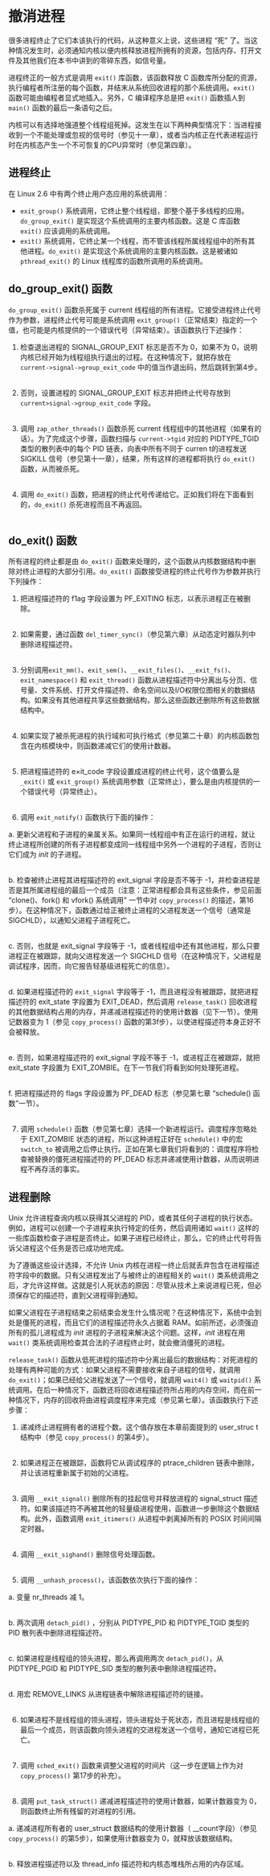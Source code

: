 # 撤消进程

很多进程终止了它们本该执行的代码，从这种意义上说，这些进程 “死” 了。当这种情况发生时，必须通知内核以便内核释放进程所拥有的资源，包括内存、打开文件及其他我们在本书中讲到的零碎东西，如信号量。

进程终正的一般方式是调用 `exit()` 库函数，该函数释放 C 函数库所分配的资源，执行编程者所注册的每个函数，并结末从系统回收进程的那个系统调用。`exit()` 函数可能由编程者显式地插入。另外，C 编译程序总是把 `exit()` 函数插人到 `main()` 函数的最后一条语句之后。

内核可以有选择地强道整个线程组死掉。这发生在以下两种典型情况下：当进程接收到一个不能处理或忽视的信号时（参见十一章），或者当内核正在代表进程运行时在内核态产生一个不可恢复的CPU异常时（参见第四章）。

## 进程终止
在 Linux 2.6 中有两个终止用户态应用的系统调用：  
- `exit_group()` 系统调用，它终止整个线程组，即整个基于多线程的应用。`do_group_exit()` 是实现这个系统调用的主要内核函数。这是 C 库函数 `exit()` 应该调用的系统调用。
- `exit()` 系统调用，它终止某一个线程，而不管该线程所属线程组中的所有其他进程。`do_exit()` 是实现这个系统调用的主要内核函数。这是被诸如 `pthread_exit()` 的 Linux 线程库的函数所调用的系统调用。

## do_group_exit() 函数

`do_group_exit()` 函数杀死属于 current 线程组的所有进程。它接受进程终止代号作为参数，进程终止代号可能是系统调用 `exit_group()`（正常结束）指定的一个值，也可能是内核提供的一个错误代号（异常结束）。该函数执行下述操作：  

1. 检查退出进程的 SIGNAL_GROUP_EXIT 标志是否不为 0，如果不为 0，说明内核已经开始为线程组执行退出的过程。在这种情况下，就把存放在 `current->signal->group_exit_code` 中的值当作退出码，然后跳转到第4步。  
&emsp;

2. 否则，设置进程的 SIGNAL_GROUP_EXIT 标志并把终止代号存放到 `current>signal->group_exit_code` 字段。  
&emsp;

3. 调用 `zap_other_threads()` 函数杀死 current 线程组中的其他进程（如果有的话）。为了完成这个步骤，函数扫描与 `current->tgid` 对应的 PIDTYPE_TGID 类型的散列表中的每个 PID 链表，向表中所有不同于 curren t的进程发送 SIGKILL 信号（参见第十一章），结果，所有这样的进程都将执行 `do_exit()` 函数，从而被杀死。  
&emsp;

4. 调用 `do_exit()` 函数，把进程的终止代号传递给它。正如我们将在下面看到的，`do_exit()` 杀死进程而且不再返回。  
&emsp;

## do_exit() 函数

所有进程的终止都是由 `do_exit()` 函数来处理的，这个函数从内核数据结构中删除对终止进程的大部分引用。`do_exit()` 函数接受进程的终止代号作为参数并执行下列操作：  

1. 把进程描述符的 f1ag 字段设置为 PF_EXITING 标志，以表示进程正在被删除。  
&emsp;

2. 如果需要，通过函数 `del_timer_sync()`（参见第六章）从动态定时器队列中删除进程描述符。  
&emsp;

3. 分别调用`exit_mm()`、`exit_sem()`、`__exit_files()`、`__exit_fs()`、`exit_namespace()` 和 `exit_thread()` 函数从进程描述符中分离出与分页、信号量、文件系统、打开文件描述符、命名空间以及I/O权限位图相关的数据结构。如果没有其他进程共享这些数据结构，那么这些函数还删除所有这些数据结构中。  
&emsp;

4. 如果实现了被杀死进程的执行域和可执行格式（参见第二十章）的内核函数包含在内核模块中，则函数递减它们的使用计数器。  
&emsp;

5. 把进程描述符的 e×it_code 字段设置成进程的终止代号，这个值要么是 `_exit()` 或 `exit_group()` 系统调用参数（正常终止），要么是由内核提供的一个错误代号（异常终止）。  
&emsp; 

6. 调用 `exit_notify()` 函数执行下面的操作：  
  
  a. 更新父进程和子进程的亲属关系。如果同一线程组中有正在运行的进程，就让终止进程所创建的所有子进程都变成同一线程组中另外一个进程的子进程，否则让它们成为 *init* 的子进程。  
  &emsp;
  
  b. 检查被终止进程其进程描述符的 exit_signal 字段是否不等于 -1，并检查进程是否是其所属进程组的最后一个成员（注意：正常进程都会具有这些条件，参见前面 “clone()、fork() 和 vfork() 系统调用” 一节中对 `copy_process()` 的描述，第16步）。在这种情况下，函数通过给正被终止进程的父进程发送一个信号（通常是SIGCHLD），以通知父进程子进程死亡。  
  &emsp;
  
  c. 否则，也就是 exit_signal 字段等于 -1，或者线程组中还有其他进程，那么只要进程正在被跟踪，就向父进程发送一个 SIGCHLD 信号（在这种情况下，父进程是调试程序，因而，向它报告轻基级进程死亡的信息）。  
  &emsp;
  
  d. 如果进程描述符的 `exit_signal` 字段等于 -1，而且进程没有被跟踪，就把进程描述符的 exit_state 字段置为 EXIT_DEAD，然后调用 `release_task()` 回收进程的其他数据结构占用的内存，并递减进程描述符的使用计数器（见下一节）。使用记数器变为 1（参见 `copy_process()` 函数的第3f步），以使进程描述符本身正好不会被释放。  
  &emsp;
  
  e. 否则，如果进程描述符的 exit_signal 字段不等于 -1，或进程正在被跟踪，就把 exit_state 字段置为 EXIT_ZOMBIE。在下一节我们将看到如何处理死进程。  
  &emsp;

  f. 把进程描述符的 flags 字段设置为 PF_DEAD 标志（参见第七章 “schedule() 函数”一节）。  
&emsp;

7. 调用 `schedule()` 函数（参见第七章）选择一个新进程运行。调度程序忽略处于 EXIT_ZOMBIE 状态的进程，所以这种进程正好在 `schedule()` 中的宏 `switch_to` 被调用之后停止执行。正如在第七章我们将看到的：调度程序将检查被替换的僵死进程描述符的 PF_DEAD 标志并递减使用计数器，从而说明进程不再存活的事实。

## 进程删除
Unix 允许进程查询内核以获得其父进程的 PID，或者其任何子进程的执行状态。例如，进程可以创建一个子进程来执行特定的任务，然后调用诸如 `wait()` 这样的一些库函数检查子进程是否终止。如果子进程已经终止，那么，它的终止代号将告诉父进程这个任务是否已成功地完成。

为了遵循这些设计选择，不允许 Unix 内核在进程一终止后就丢弃包含在进程描述符字段中的数据。只有父进程发出了与被终止的进程相关的 `wait()` 类系统调用之后，才允许这样做。这就是引人死状态的原因：尽管从技术上来说进程已死，但必须保存它的描述符，直到父进程得到通知。

如果父进程在子进程结束之前结束会发生什么情况呢？在这种情况下，系统中会到处是僵死的进程，而且它们的进程描述符永久占据着 RAM。如前所述，必须强迫所有的孤儿进程成为 *init* 进程的子进程来解决这个问题。这样，*init* 进程在用 `wait()` 类系统调用检查其合法的子进程终止时，就会撤消僵死的进程。

`release_task()` 函数从低死进程的描述符中分离出最后的数据结构：对死进程的处理有两种可能的方式：如果父进程不需要接收来自子进程的信号，就调用 `do_exit()`；如果已经给父进程发送了一个信号，就调用 `wait4()` 或 `waitpid()` 系统调用。在后一种情况下，函数还将回收进程描述符所占用的内存空间，而在前一种情况下，内存的回收将由进程调度程序来完成（参见第七章）。该函数执行下述步骤：

1. 递减终止进程拥有者的进程个数。这个值存放在本章前面提到的 user_struc t结构中（参见 `copy_process()` 的第4步）。  
&emsp;

2. 如果进程正在被跟踪，函数将它从调试程序的 ptrace_children 链表中删除，并让该进程重新属于初始的父进程。  
&emsp;

3. 调用 `__exit_signal()` 删除所有的挂起信号并释放进程的 signal_struct 描述符。如果该描述符不再被其他的轻量级进程使用，函数进一步删除这个数据结构。此外，函数调用 `exit_itimers()` 从进程中剥离掉所有的 POSIX 时间间隔定时器。  
&emsp;

4. 调用 `__exit_sighand()` 删除信号处理函数。  
&emsp;

5. 调用 `__unhash_process()`，该函数依次执行下面的操作：

  a. 变量 nr_threads 减 1。  
  &emsp;
  
  b. 两次调用 `detach_pid()` ，分别从 PIDTYPE_PID 和 PIDTYPE_TGID 类型的 PID 散列表中删除进程描述符。  
  &emsp;
  
  c. 如果进程是线程组的领头进程，那么再调用两次 `detach_pid()`，从 PIDTYPE_PGID 和 PIDTYPE_SID 类型的散列表中删除进程描述符。  
  &emsp;
  
  d. 用宏 REMOVE_LINKS 从进程链表中解除进程描述符的链接。  
&emsp;

6. 如果进程不是线程组的领头进程，领头进程处于死状态，而且进程是线程组的最后一个成员，则该函数向领头进程的交进程发送一个信号，通知它进程已死亡。  
&emsp;

7. 调用 `sched_exit()` 函数来调整父进程的时间片（这一步在逻辑上作为对 `copy_process()` 第17步的补充）。  
&emsp;

8. 调用 `put_task_struct()` 递减进程描述符的使用计数器，如果计数器变为 0，则函数终止所有残留的对进程的引用。  

  a. 递减进程所有者的 user_struct 数据结构的使用计数器（ \_\_count字段）（参见 `copy_process()` 的第5步），如果使用计数器变为 0，就释放该数据结构。  
  &emsp;
  
  b. 释放进程描述符以及 thread_info 描述符和内核态堆栈所占用的内存区域。
